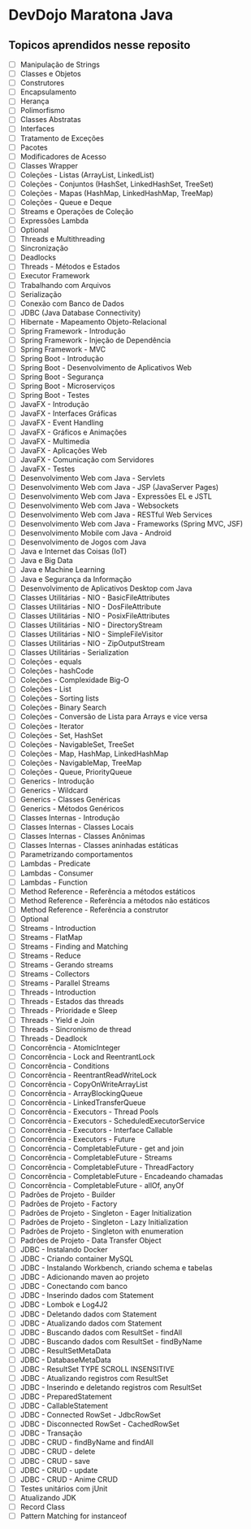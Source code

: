 # DevDojo Maratona Java

## Topicos aprendidos nesse reposito

- [ ] Manipulação de Strings
- [ ] Classes e Objetos
- [ ] Construtores
- [ ] Encapsulamento
- [ ] Herança
- [ ] Polimorfismo
- [ ] Classes Abstratas
- [ ] Interfaces
- [ ] Tratamento de Exceções
- [ ] Pacotes
- [ ] Modificadores de Acesso
- [ ] Classes Wrapper
- [ ] Coleções - Listas (ArrayList, LinkedList)
- [ ] Coleções - Conjuntos (HashSet, LinkedHashSet, TreeSet)
- [ ] Coleções - Mapas (HashMap, LinkedHashMap, TreeMap)
- [ ] Coleções - Queue e Deque
- [ ] Streams e Operações de Coleção
- [ ] Expressões Lambda
- [ ] Optional
- [ ] Threads e Multithreading
- [ ] Sincronização
- [ ] Deadlocks
- [ ] Threads - Métodos e Estados
- [ ] Executor Framework
- [ ] Trabalhando com Arquivos
- [ ] Serialização
- [ ] Conexão com Banco de Dados
- [ ] JDBC (Java Database Connectivity)
- [ ] Hibernate - Mapeamento Objeto-Relacional
- [ ] Spring Framework - Introdução
- [ ] Spring Framework - Injeção de Dependência
- [ ] Spring Framework - MVC
- [ ] Spring Boot - Introdução
- [ ] Spring Boot - Desenvolvimento de Aplicativos Web
- [ ] Spring Boot - Segurança
- [ ] Spring Boot - Microserviços
- [ ] Spring Boot - Testes
- [ ] JavaFX - Introdução
- [ ] JavaFX - Interfaces Gráficas
- [ ] JavaFX - Event Handling
- [ ] JavaFX - Gráficos e Animações
- [ ] JavaFX - Multimedia
- [ ] JavaFX - Aplicações Web
- [ ] JavaFX - Comunicação com Servidores
- [ ] JavaFX - Testes
- [ ] Desenvolvimento Web com Java - Servlets
- [ ] Desenvolvimento Web com Java - JSP (JavaServer Pages)
- [ ] Desenvolvimento Web com Java - Expressões EL e JSTL
- [ ] Desenvolvimento Web com Java - Websockets
- [ ] Desenvolvimento Web com Java - RESTful Web Services
- [ ] Desenvolvimento Web com Java - Frameworks (Spring MVC, JSF)
- [ ] Desenvolvimento Mobile com Java - Android
- [ ] Desenvolvimento de Jogos com Java
- [ ] Java e Internet das Coisas (IoT)
- [ ] Java e Big Data
- [ ] Java e Machine Learning
- [ ] Java e Segurança da Informação
- [ ] Desenvolvimento de Aplicativos Desktop com Java
- [ ] Classes Utilitárias - NIO - BasicFileAttributes
- [ ] Classes Utilitárias - NIO - DosFileAttribute
- [ ] Classes Utilitárias - NIO - PosixFileAttributes
- [ ] Classes Utilitárias - NIO - DirectoryStream
- [ ] Classes Utilitárias - NIO - SimpleFileVisitor
- [ ] Classes Utilitárias - NIO - ZipOutputStream
- [ ] Classes Utilitárias - Serialization
- [ ] Coleções - equals
- [ ] Coleções - hashCode
- [ ] Coleções - Complexidade Big-O
- [ ] Coleções - List
- [ ] Coleções - Sorting lists
- [ ] Coleções - Binary Search
- [ ] Coleções - Conversão de Lista para Arrays e vice versa
- [ ] Coleções - Iterator
- [ ] Coleções - Set, HashSet
- [ ] Coleções - NavigableSet, TreeSet
- [ ] Coleções - Map, HashMap, LinkedHashMap
- [ ] Coleções - NavigableMap, TreeMap
- [ ] Coleções - Queue, PriorityQueue
- [ ] Generics - Introdução
- [ ] Generics - Wildcard
- [ ] Generics - Classes Genéricas
- [ ] Generics - Métodos Genéricos
- [ ] Classes Internas - Introdução
- [ ] Classes Internas - Classes Locais
- [ ] Classes Internas - Classes Anônimas
- [ ] Classes Internas - Classes aninhadas estáticas
- [ ] Parametrizando comportamentos
- [ ] Lambdas - Predicate
- [ ] Lambdas - Consumer
- [ ] Lambdas - Function
- [ ] Method Reference - Referência a métodos estáticos
- [ ] Method Reference - Referência a métodos não estáticos
- [ ] Method Reference - Referência a construtor
- [ ] Optional
- [ ] Streams - Introduction
- [ ] Streams - FlatMap
- [ ] Streams - Finding and Matching
- [ ] Streams - Reduce
- [ ] Streams - Gerando streams
- [ ] Streams - Collectors
- [ ] Streams - Parallel Streams
- [ ] Threads - Introduction
- [ ] Threads - Estados das threads
- [ ] Threads - Prioridade e Sleep
- [ ] Threads - Yield e Join
- [ ] Threads - Sincronismo de thread
- [ ] Threads - Deadlock
- [ ] Concorrência - AtomicInteger
- [ ] Concorrência - Lock and ReentrantLock
- [ ] Concorrência - Conditions
- [ ] Concorrência - ReentrantReadWriteLock
- [ ] Concorrência - CopyOnWriteArrayList
- [ ] Concorrência - ArrayBlockingQueue
- [ ] Concorrência - LinkedTransferQueue
- [ ] Concorrência - Executors - Thread Pools
- [ ] Concorrência - Executors - ScheduledExecutorService
- [ ] Concorrência - Executors - Interface Callable
- [ ] Concorrência - Executors - Future
- [ ] Concorrência - CompletableFuture - get and join
- [ ] Concorrência - CompletableFuture - Streams
- [ ] Concorrência - CompletableFuture - ThreadFactory
- [ ] Concorrência - CompletableFuture - Encadeando chamadas
- [ ] Concorrência - CompletableFuture - allOf, anyOf
- [ ] Padrões de Projeto - Builder
- [ ] Padrões de Projeto - Factory
- [ ] Padrões de Projeto - Singleton - Eager Initialization
- [ ] Padrões de Projeto - Singleton - Lazy Initialization
- [ ] Padrões de Projeto - Singleton with enumeration
- [ ] Padrões de Projeto - Data Transfer Object
- [ ] JDBC - Instalando Docker
- [ ] JDBC - Criando container MySQL
- [ ] JDBC - Instalando Workbench, criando schema e tabelas
- [ ] JDBC - Adicionando maven ao projeto
- [ ] JDBC - Conectando com banco
- [ ] JDBC - Inserindo dados com Statement
- [ ] JDBC - Lombok e Log4J2
- [ ] JDBC - Deletando dados com Statement
- [ ] JDBC - Atualizando dados com Statement
- [ ] JDBC - Buscando dados com ResultSet - findAll
- [ ] JDBC - Buscando dados com ResultSet - findByName
- [ ] JDBC - ResultSetMetaData
- [ ] JDBC - DatabaseMetaData
- [ ] JDBC - ResultSet TYPE SCROLL INSENSITIVE
- [ ] JDBC - Atualizando registros com ResultSet
- [ ] JDBC - Inserindo e deletando registros com ResultSet
- [ ] JDBC - PreparedStatement
- [ ] JDBC - CallableStatement
- [ ] JDBC - Connected RowSet - JdbcRowSet
- [ ] JDBC - Disconnected RowSet - CachedRowSet
- [ ] JDBC - Transação
- [ ] JDBC - CRUD - findByName and findAll
- [ ] JDBC - CRUD - delete
- [ ] JDBC - CRUD - save
- [ ] JDBC - CRUD - update
- [ ] JDBC - CRUD - Anime CRUD
- [ ] Testes unitários com jUnit
- [ ] Atualizando JDK
- [ ] Record Class
- [ ] Pattern Matching for instanceof
